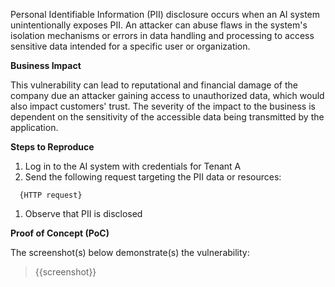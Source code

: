 Personal Identifiable Information (PII) disclosure occurs when an AI system unintentionally exposes PII. An attacker can abuse flaws in the system's isolation mechanisms or errors in data handling and processing to access sensitive data intended for a specific user or organization.

**Business Impact**

This vulnerability can lead to reputational and financial damage of the company due an attacker gaining access to unauthorized data, which would also impact customers' trust. The severity of the impact to the business is dependent on the sensitivity of the accessible data being transmitted by the application.

**Steps to Reproduce**

1. Log in to the AI system with credentials for Tenant A
1. Send the following request targeting the PII data or resources:

```HTTP
  {HTTP request}
```
1. Observe that PII is disclosed

**Proof of Concept (PoC)**

The screenshot(s) below demonstrate(s) the vulnerability:
>
> {{screenshot}}
